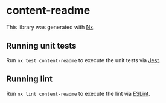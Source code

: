 # content-readme

This library was generated with [Nx](https://nx.dev).

## Running unit tests

Run `nx test content-readme` to execute the unit tests via [Jest](https://jestjs.io).

## Running lint

Run `nx lint content-readme` to execute the lint via [ESLint](https://eslint.org/).
